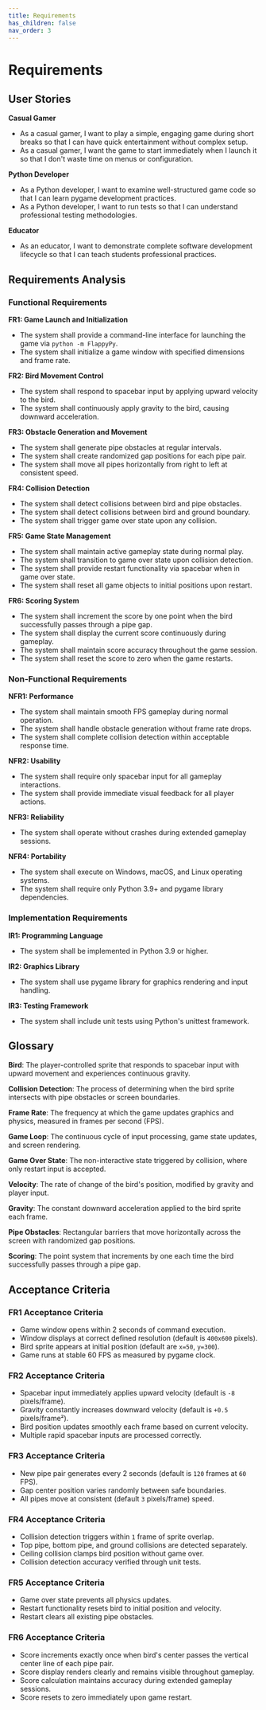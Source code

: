 ```yaml
---
title: Requirements
has_children: false
nav_order: 3
---
```


# Requirements

## User Stories

**Casual Gamer**
- As a casual gamer, I want to play a simple, engaging game during short breaks so that I can have quick entertainment without complex setup.
- As a casual gamer, I want the game to start immediately when I launch it so that I don't waste time on menus or configuration.

**Python Developer**
- As a Python developer, I want to examine well-structured game code so that I can learn pygame development practices.
- As a Python developer, I want to run tests so that I can understand professional testing methodologies.

**Educator**
- As an educator, I want to demonstrate complete software development lifecycle so that I can teach students professional practices.

## Requirements Analysis

### Functional Requirements

**FR1: Game Launch and Initialization**
- The system shall provide a command-line interface for launching the game via `python -m FlappyPy`.
- The system shall initialize a game window with specified dimensions and frame rate.

**FR2: Bird Movement Control**
- The system shall respond to spacebar input by applying upward velocity to the bird.
- The system shall continuously apply gravity to the bird, causing downward acceleration.

**FR3: Obstacle Generation and Movement**
- The system shall generate pipe obstacles at regular intervals.
- The system shall create randomized gap positions for each pipe pair.
- The system shall move all pipes horizontally from right to left at consistent speed.

**FR4: Collision Detection**
- The system shall detect collisions between bird and pipe obstacles.
- The system shall detect collisions between bird and ground boundary.
- The system shall trigger game over state upon any collision.

**FR5: Game State Management**
- The system shall maintain active gameplay state during normal play.
- The system shall transition to game over state upon collision detection.
- The system shall provide restart functionality via spacebar when in game over state.
- The system shall reset all game objects to initial positions upon restart.

**FR6: Scoring System**
- The system shall increment the score by one point when the bird successfully passes through a pipe gap.
- The system shall display the current score continuously during gameplay.
- The system shall maintain score accuracy throughout the game session.
- The system shall reset the score to zero when the game restarts.

### Non-Functional Requirements

**NFR1: Performance**
- The system shall maintain smooth FPS gameplay during normal operation.
- The system shall handle obstacle generation without frame rate drops.
- The system shall complete collision detection within acceptable response time.

**NFR2: Usability**
- The system shall require only spacebar input for all gameplay interactions.
- The system shall provide immediate visual feedback for all player actions.

**NFR3: Reliability**
- The system shall operate without crashes during extended gameplay sessions.

**NFR4: Portability**
- The system shall execute on Windows, macOS, and Linux operating systems.
- The system shall require only Python 3.9+ and pygame library dependencies.

### Implementation Requirements

**IR1: Programming Language**
- The system shall be implemented in Python 3.9 or higher.

**IR2: Graphics Library**
- The system shall use pygame library for graphics rendering and input handling.

**IR3: Testing Framework**
- The system shall include unit tests using Python's unittest framework.

## Glossary

**Bird**: The player-controlled sprite that responds to spacebar input with upward movement and experiences continuous gravity.

**Collision Detection**: The process of determining when the bird sprite intersects with pipe obstacles or screen boundaries.

**Frame Rate**: The frequency at which the game updates graphics and physics, measured in frames per second (FPS).

**Game Loop**: The continuous cycle of input processing, game state updates, and screen rendering.

**Game Over State**: The non-interactive state triggered by collision, where only restart input is accepted.

**Velocity**: The rate of change of the bird's position, modified by gravity and player input.

**Gravity**: The constant downward acceleration applied to the bird sprite each frame.

**Pipe Obstacles**: Rectangular barriers that move horizontally across the screen with randomized gap positions.

**Scoring**: The point system that increments by one each time the bird successfully passes through a pipe gap.

## Acceptance Criteria

### FR1 Acceptance Criteria
- Game window opens within 2 seconds of command execution.
- Window displays at correct defined resolution (default is `400x600` pixels).
- Bird sprite appears at initial position (default are `x=50`, `y=300`).
- Game runs at stable 60 FPS as measured by pygame clock.

### FR2 Acceptance Criteria
- Spacebar input immediately applies upward velocity (default is `-8` pixels/frame).
- Gravity constantly increases downward velocity (default is `+0.5` pixels/frame²).
- Bird position updates smoothly each frame based on current velocity.
- Multiple rapid spacebar inputs are processed correctly.

### FR3 Acceptance Criteria
- New pipe pair generates every 2 seconds (default is `120` frames at `60` FPS).
- Gap center position varies randomly between safe boundaries.
- All pipes move at consistent (default `3` pixels/frame) speed.

### FR4 Acceptance Criteria
- Collision detection triggers within `1` frame of sprite overlap.
- Top pipe, bottom pipe, and ground collisions are detected separately.
- Ceiling collision clamps bird position without game over.
- Collision detection accuracy verified through unit tests.

### FR5 Acceptance Criteria
- Game over state prevents all physics updates.
- Restart functionality resets bird to initial position and velocity.
- Restart clears all existing pipe obstacles.

### FR6 Acceptance Criteria
- Score increments exactly once when bird's center passes the vertical center line of each pipe pair.
- Score display renders clearly and remains visible throughout gameplay.
- Score calculation maintains accuracy during extended gameplay sessions.
- Score resets to zero immediately upon game restart.
